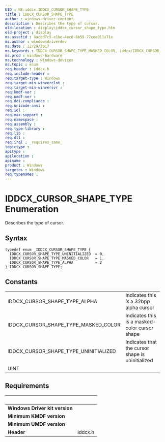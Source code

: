 ```yaml
---
UID : NE:iddcx.IDDCX_CURSOR_SHAPE_TYPE
title : IDDCX_CURSOR_SHAPE_TYPE
author : windows-driver-content
description : Describes the type of cursor.
old-location : display\iddcx_cursor_shape_type.htm
old-project : display
ms.assetid : 8aced7c9-e1be-4ec0-8b59-77cee011a71e
ms.author : windowsdriverdev
ms.date : 12/29/2017
ms.keywords : IDDCX_CURSOR_SHAPE_TYPE_MASKED_COLOR, iddcx/IDDCX_CURSOR_SHAPE_TYPE, display.iddcx_cursor_shape_type, iddcx/IDDCX_CURSOR_SHAPE_TYPE_UNINITIALIZED, IDDCX_CURSOR_SHAPE_TYPE_UNINITIALIZED, IDDCX_CURSOR_SHAPE_TYPE enumeration [Display Devices], IDDCX_CURSOR_SHAPE_TYPE_ALPHA, iddcx/IDDCX_CURSOR_SHAPE_TYPE_ALPHA, iddcx/IDDCX_CURSOR_SHAPE_TYPE_MASKED_COLOR, IDDCX_CURSOR_SHAPE_TYPE
ms.prod : windows-hardware
ms.technology : windows-devices
ms.topic : enum
req.header : iddcx.h
req.include-header : 
req.target-type : Windows
req.target-min-winverclnt : 
req.target-min-winversvr : 
req.kmdf-ver : 
req.umdf-ver : 
req.ddi-compliance : 
req.unicode-ansi : 
req.idl : 
req.max-support : 
req.namespace : 
req.assembly : 
req.type-library : 
req.lib : 
req.dll : 
req.irql : _requires_same_
topictype : 
apitype : 
apilocation : 
apiname : 
product : Windows
targetos : Windows
req.typenames : 
---
```


# IDDCX_CURSOR_SHAPE_TYPE Enumeration
Describes the type of cursor.

## Syntax
````
typedef enum _IDDCX_CURSOR_SHAPE_TYPE { 
  IDDCX_CURSOR_SHAPE_TYPE_UNINITIALIZED  = 0,
  IDDCX_CURSOR_SHAPE_TYPE_MASKED_COLOR   = 1,
  IDDCX_CURSOR_SHAPE_TYPE_ALPHA          = 2
} IDDCX_CURSOR_SHAPE_TYPE;
````

## Constants

<table>

<tr>
<td>IDDCX_CURSOR_SHAPE_TYPE_ALPHA</td>
<td>Indicates this is a 32bpp alpha cursor</td>
</tr>

<tr>
<td>IDDCX_CURSOR_SHAPE_TYPE_MASKED_COLOR</td>
<td>Indicates this is a masked-color cursor shape</td>
</tr>

<tr>
<td>IDDCX_CURSOR_SHAPE_TYPE_UNINITIALIZED</td>
<td>Indicates that the cursor shape is uninitialized</td>
</tr>

<tr>
<td>UINT</td>
<td></td>
</tr>
</table>


## Requirements
| &nbsp; | &nbsp; |
| ---- |:---- |
| **Windows Driver kit version** |  |
| **Minimum KMDF version** |  |
| **Minimum UMDF version** |  |
| **Header** | iddcx.h |